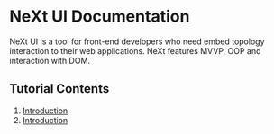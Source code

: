 # NeXt UI Documentation

NeXt UI is a tool for front-end developers who need embed topology interaction to their web applications. NeXt features MVVP, OOP and interaction with DOM.

## Tutorial Contents
1. [Introduction](/tutorials/tutorial-001.md)
2. [Introduction](/tutorials/tutorial-001.md)